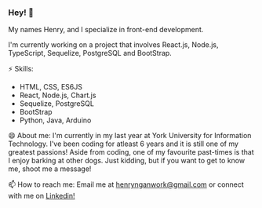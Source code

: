 ### Hey! 👋

My names Henry, and I specialize in front-end development.


I'm currently working on a project that involves React.js, Node.js, TypeScript, Sequelize, PostgreSQL and BootStrap. 

⚡ Skills: 

- HTML, CSS, ES6JS
- React, Node.js, Chart.js
- Sequelize, PostgreSQL
- BootStrap
- Python, Java, Arduino

😄 About me: I'm currently in my last year at York University for Information Technology. I've been coding for atleast 6 years and it is still one of my greatest passions! Aside from coding, one of my favourite past-times is that I enjoy barking at other dogs. Just kidding, but if you want to get to know me, shoot me a message! 

📫 How to reach me: Email me at henrynganwork@gmail.com or connect with me on [Linkedin!](https://ca.linkedin.com/in/henry-ngan-183620b6)

